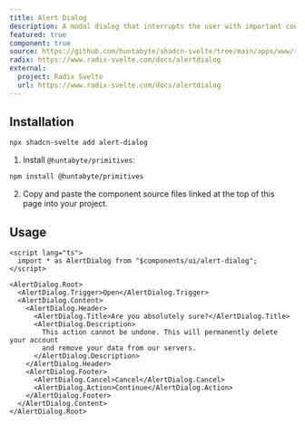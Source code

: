 ```yaml
---
title: Alert Dialog
description: A modal dialog that interrupts the user with important content and expects a response.
featured: true
component: true
source: https://github.com/huntabyte/shadcn-svelte/tree/main/apps/www/src/lib/components/ui/alert-dialog
radix: https://www.radix-svelte.com/docs/alertdialog
external:
  project: Radix Svelte
  url: https://www.radix-svelte.com/docs/alertdialog
---
```


<script>
  import { ComponentExample, ManualInstall } from '$components/docs';
  import { AlertDialogDemo } from '@/registry/default/example'
</script>

<ComponentExample src="src/lib/registry/default/example/alert-dialog/alert-dialog-demo.svelte">

<div slot="example">
<AlertDialogDemo />
</div>

</ComponentExample>

## Installation

```bash
npx shadcn-svelte add alert-dialog
```

<ManualInstall>

1. Install `@huntabyte/primitives`:

```bash
npm install @huntabyte/primitives
```

2. Copy and paste the component source files linked at the top of this page into your project.

</ManualInstall>

## Usage

```svelte
<script lang="ts">
  import * as AlertDialog from "$components/ui/alert-dialog";
</script>

<AlertDialog.Root>
  <AlertDialog.Trigger>Open</AlertDialog.Trigger>
  <AlertDialog.Content>
    <AlertDialog.Header>
      <AlertDialog.Title>Are you absolutely sure?</AlertDialog.Title>
      <AlertDialog.Description>
        This action cannot be undone. This will permanently delete your account
        and remove your data from our servers.
      </AlertDialog.Description>
    </AlertDialog.Header>
    <AlertDialog.Footer>
      <AlertDialog.Cancel>Cancel</AlertDialog.Cancel>
      <AlertDialog.Action>Continue</AlertDialog.Action>
    </AlertDialog.Footer>
  </AlertDialog.Content>
</AlertDialog.Root>
```
